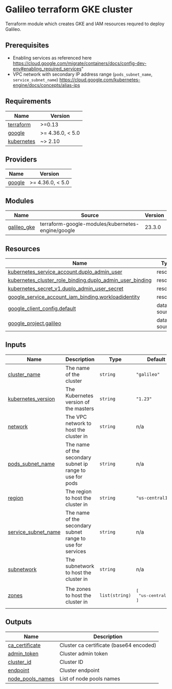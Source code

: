# Galileo terraform GKE cluster

Terraform module which creates GKE and IAM resources requred to deploy Galileo.

## Prerequisites

- Enabling services as referenced here https://cloud.google.com/migrate/containers/docs/config-dev-env#enabling_required_services"
- VPC network with secondary IP address range (`pods_subnet_name`, `service_subnet_name`) https://cloud.google.com/kubernetes-engine/docs/concepts/alias-ips

<!-- BEGIN_TF_DOCS -->
## Requirements

| Name | Version |
|------|---------|
| <a name="requirement_terraform"></a> [terraform](#requirement\_terraform) | >=0.13 |
| <a name="requirement_google"></a> [google](#requirement\_google) | >= 4.36.0, < 5.0 |
| <a name="requirement_kubernetes"></a> [kubernetes](#requirement\_kubernetes) | ~> 2.10 |

## Providers

| Name | Version |
|------|---------|
| <a name="provider_google"></a> [google](#provider\_google) | >= 4.36.0, < 5.0 |

## Modules

| Name | Source | Version |
|------|--------|---------|
| <a name="module_galileo_gke"></a> [galileo\_gke](#module\_galileo\_gke) | terraform-google-modules/kubernetes-engine/google | 23.3.0 |

## Resources

| Name | Type |
|------|------|
| [kubernetes_service_account.duplo_admin_user](https://registry.terraform.io/providers/hashicorp/kubernetes/latest/docs/resources/service_account) | resource |
| [kubernetes_cluster_role_binding.duplo_admin_user_binding](https://registry.terraform.io/providers/hashicorp/kubernetes/latest/docs/resources/cluster_role_binding) | resource |
| [kubernetes_secret_v1.duplo_admin_user_secret](https://registry.terraform.io/providers/hashicorp/kubernetes/latest/docs/resources/secret_v1) | resource |
| [google_service_account_iam_binding.workloadidentity](https://registry.terraform.io/providers/hashicorp/google/latest/docs/resources/service_account_iam_binding) | resource |
| [google_client_config.default](https://registry.terraform.io/providers/hashicorp/google/latest/docs/data-sources/client_config) | data source |
| [google_project.galileo](https://registry.terraform.io/providers/hashicorp/google/latest/docs/data-sources/project) | data source |

## Inputs

| Name | Description | Type | Default | Required |
|------|-------------|------|---------|:--------:|
| <a name="input_cluster_name"></a> [cluster\_name](#input\_cluster\_name) | The name of the cluster | `string` | `"galileo"` | no |
| <a name="input_kubernetes_version"></a> [kubernetes\_version](#input\_kubernetes\_version) | The Kubernetes version of the masters | `string` | `"1.23"` | no |
| <a name="input_network"></a> [network](#input\_network) | The VPC network to host the cluster in | `string` | n/a | yes |
| <a name="input_pods_subnet_name"></a> [pods\_subnet\_name](#input\_pods\_subnet\_name) | The name of the secondary subnet ip range to use for pods | `string` | n/a | yes |
| <a name="input_region"></a> [region](#input\_region) | The region to host the cluster in | `string` | `"us-central1"` | no |
| <a name="input_service_subnet_name"></a> [service\_subnet\_name](#input\_service\_subnet\_name) | The name of the secondary subnet range to use for services | `string` | n/a | yes |
| <a name="input_subnetwork"></a> [subnetwork](#input\_subnetwork) | The subnetwork to host the cluster in | `string` | n/a | yes |
| <a name="input_zones"></a> [zones](#input\_zones) | The zones to host the cluster in | `list(string)` | <pre>[<br>  "us-central1-c"<br>]</pre> | no |

## Outputs

| Name | Description |
|------|-------------|
| <a name="output_ca_certificate"></a> [ca\_certificate](#output\_ca\_certificate) | Cluster ca certificate (base64 encoded) |
| <a name="admin_token"></a> [admin\_token](#output\_admin\_token) | Cluster admin token |
| <a name="output_cluster_id"></a> [cluster\_id](#output\_cluster\_id) | Cluster ID |
| <a name="output_endpoint"></a> [endpoint](#output\_endpoint) | Cluster endpoint |
| <a name="output_node_pools_names"></a> [node\_pools\_names](#output\_node\_pools\_names) | List of node pools names |
<!-- END_TF_DOCS -->